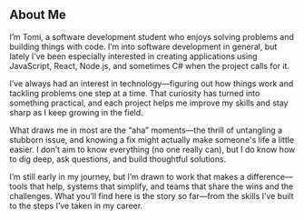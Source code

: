 ## About Me

I’m Tomi, a software development student who enjoys solving problems and building things with code. I’m into software development in general, but lately I’ve been especially interested in creating applications using JavaScript, React, Node.js, and sometimes C# when the project calls for it.

I’ve always had an interest in technology—figuring out how things work and tackling problems one step at a time. That curiosity has turned into something practical, and each project helps me improve my skills and stay sharp as I keep growing in the field.

What draws me in most are the “aha” moments—the thrill of untangling a stubborn issue, and knowing a fix might actually make someone's life a little easier. I don’t aim to know everything (no one really can), but I do know how to dig deep, ask questions, and build thoughtful solutions.

I’m still early in my journey, but I’m drawn to work that makes a difference—tools that help, systems that simplify, and teams that share the wins and the challenges. What you’ll find here is the story so far—from the skills I’ve built to the steps I’ve taken in my career.